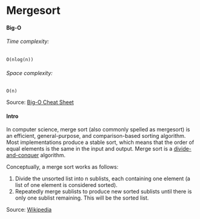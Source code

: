 # Mergesort 

#### Big-O

###### Time complexity:
`O(nlog(n))`

###### Space complexity: 
`O(n)`

Source: [Big-O Cheat Sheet](https://www.bigocheatsheet.com)

#### Intro
In computer science, merge sort (also commonly spelled as mergesort) is an efficient, general-purpose, and comparison-based sorting algorithm. Most implementations produce a stable sort, which means that the order of equal elements is the same in the input and output. Merge sort is a [divide-and-conquer](/ImportantTopics/DivideAndCongquer/README.md) algorithm.

Conceptually, a merge sort works as follows:

1. Divide the unsorted list into n sublists, each containing one element (a list of one element is considered sorted).
2. Repeatedly merge sublists to produce new sorted sublists until there is only one sublist remaining. This will be the sorted list.

Source: [Wikipedia](https://en.wikipedia.org/wiki/Merge_sort)